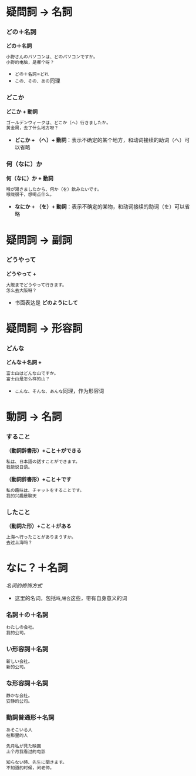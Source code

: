 # 疑問詞 → 名詞

### どの＋名詞

**どの＋名詞**
```markdown
小野さんのパソコンは、どのパソコンですか。
小野的电脑，是哪个呀？
```
- ```どの＋名詞```=```どれ```
- ```この、その、あの```同理

### どこか

**どこか + 動詞**
```markdown
ゴールデンウィークは、どこか（へ）行きましたか。
黄金周，去了什么地方呀？
```
- **どこか + （へ）+ 動詞**：表示不确定的某个地方，和动词接续的助词（へ）可以省略

### 何（なに）か

**何（なに）か + 動詞**
```markdown
喉が渇きましたから、何か（を）飲みたいです。
喉咙很干，想喝点什么。
```
- **なにか + （を）+ 動詞**：表示不确定的某物，和动词接续的助词（を）可以省略

# 疑問詞 → 副詞

### どうやって

**どうやって +**
```markdown
大阪までどうやって行きます。
怎么去大阪呀？
```
- 书面表达是 **どのようにして**

# 疑問詞 → 形容詞

### どんな

**どんな＋名詞 +**
```markdown
富士山はどんな山ですか。
富士山是怎么样的山？
```
- ```こんな、そんな、あんな```同理，作为形容词

 # 動詞 → 名詞
 
 ### すること

**（動詞辞書形）+こと＋ができる**
```markdown
私は、日本語の話すことができます。
我能说日语。
```

**（動詞辞書形）+こと＋です**
```markdown
私の趣味は、チャットをすることです。
我的兴趣是聊天
```

### したこと

**（動詞た形）+こと＋がある**
```markdown
上海へ行ったことがありまうすか。
去过上海吗？
```

# なに？＋名詞
*名词的修饰方式*

- 这里的名词，包括```時```,```場合```这些，带有自身意义的词

 ### 名詞＋の＋名詞

```markdown
わたしの会社。
我的公司。
```

 ### い形容詞＋名詞

```markdown
新しい会社。
新的公司。
```

 ### な形容詞＋名詞

```markdown
静かな会社。
安静的公司。
```

 ### 動詞普通形＋名詞

```markdown
あそこいる人
在那里的人

先月私が見た映画
上个月我看过的电影

知らない時、先生に聞きます。
不知道的时候，问老师。
```